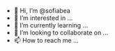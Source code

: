 - 👋 Hi, I’m @sofiabea
- 👀 I’m interested in ...
- 🌱 I’m currently learning ...
- 💞️ I’m looking to collaborate on ...
- 📫 How to reach me ...

<!---
sofiabea/sofiabea is a ✨ special ✨ repository because its `README.md` (this file) appears on your GitHub profile.
You can click the Preview link to take a look at your changes.
--->
